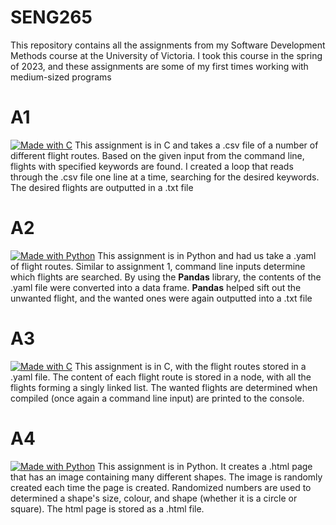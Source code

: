 # SENG265

This repository contains all the assignments from my Software Development Methods course at the University of Victoria. I took this course in the spring of 2023, and these assignments are some of my first times working with medium-sized programs

# A1
[![Made with C](https://img.shields.io/badge/Made%20with-C-yellow.svg)](https://en.wikipedia.org/wiki/C_(programming_language))
This assignment is in C and takes a .csv file of a number of different flight routes. Based on the given input from the command line, flights with specified keywords are found. I created a loop that reads through the .csv file one line at a time, searching for the desired keywords. The desired flights are outputted in a .txt file

# A2
[![Made with Python](https://img.shields.io/badge/Made%20with-Python-1f425f.svg)](https://www.python.org/)
This assignment is in Python and had us take a .yaml of flight routes. Similar to assignment 1, command line inputs determine which flights are searched. By using the **Pandas** library, the contents of the .yaml file were converted into a data frame. **Pandas** helped sift out the unwanted flight, and the wanted ones were again outputted into a .txt file

# A3
[![Made with C](https://img.shields.io/badge/Made%20with-C-yellow.svg)](https://en.wikipedia.org/wiki/C_(programming_language))
This assignment is in C, with the flight routes stored in a .yaml file. The content of each flight route is stored in a node, with all the flights forming a singly linked list. The wanted flights are determined when compiled (once again a command line input) are printed to the console. 

# A4
[![Made with Python](https://img.shields.io/badge/Made%20with-Python-1f425f.svg)](https://www.python.org/)
This assignment is in Python. It creates a .html page that has an image containing many different shapes. The image is randomly created each time the page is created. Randomized numbers are used to determined a shape's size, colour, and shape (whether it is a circle or square). The html page is stored as a .html file.

